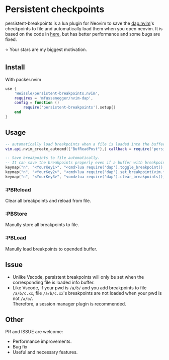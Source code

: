 # Persistent checkpoints 
persistent-breakpoints is a lua plugin for Neovim to save the [dap.nvim](https://github.com/mfussenegger/nvim-dap)'s checkpoints to file and automatically load them when you open neovim. It is based on the code in [here](https://github.com/mfussenegger/nvim-dap/issues/198), but has better performance and some bugs are fixed.

:star: Your stars are my biggest motivation.

## Install
With packer.nvim  
```lua
use {
	'Weissle/persistent-breakpoints.nvim',
	requires = 'mfussenegger/nvim-dap',
	config = function ()
		require('persistent-breakpoints').setup{}
	end
}
```

## Usage
```lua
-- automatically load breakpoints when a file is loaded into the buffer.
vim.api.nvim_create_autocmd({"BufReadPost"},{ callback = require('persistent-breakpoints.api').load_breakpoints })

-- Save breakpoints to file automatically.
-- It can save the breakpoints properly even if a buffer with breakpoints have been closed.
keymap("n", "<YourKey1>", "<cmd>lua require('dap').toggle_breakpoint(); require('persistent-breakpoints.api').store_breakpoints(false)<cr>", opts)
keymap("n", "<YourKey2>", "<cmd>lua require('dap').set_breakpoint(vim.fn.input '[Condition] > '); require('persistent-breakpoints.api').store_breakpoints(false)<cr>", opts)
keymap("n", "<YourKey3>", "<cmd>lua require('dap').clear_breakpoints(); require('persistent-breakpoints.api').store_breakpoints(true)<cr>", opts)
```

### **:PBReload** 
Clear all breakpoints and reload from file.  
### **:PBStore** 
Manully store all breakpoints to file.  
### **:PBLoad** 
Manully load breakpoints to opended buffer.  


## Issue
* Unlike Vscode, persistent breakpoints will only be set when the corresponding file is loaded info buffer.
* Like Vscode, if your pwd is `/a/b/` and you add breakpoints to file `/a/b/c.xx`, file `/a/b/c.xx`'s breakpoints are not loaded when your pwd is not `/a/b/`.   
Therefore, a session manager plugin is recommended.

## Other
PR and ISSUE are welcome:
* Performance improvements.
* Bug fix
* Useful and necessary features.

